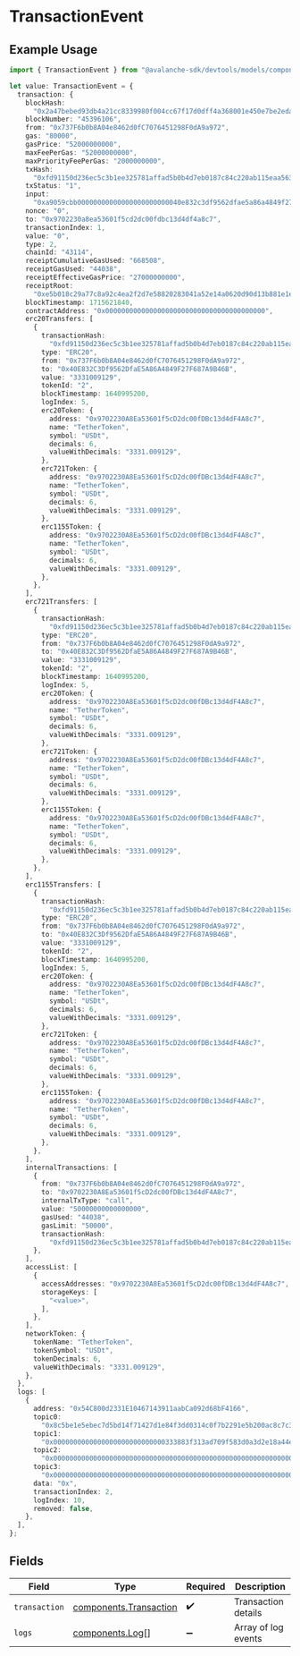 # TransactionEvent

## Example Usage

```typescript
import { TransactionEvent } from "@avalanche-sdk/devtools/models/components";

let value: TransactionEvent = {
  transaction: {
    blockHash:
      "0x2a47bebed93db4a21cc8339980f004cc67f17d0dff4a368001e450e7be2edaa0",
    blockNumber: "45396106",
    from: "0x737F6b0b8A04e8462d0fC7076451298F0dA9a972",
    gas: "80000",
    gasPrice: "52000000000",
    maxFeePerGas: "52000000000",
    maxPriorityFeePerGas: "2000000000",
    txHash:
      "0xfd91150d236ec5c3b1ee325781affad5b0b4d7eb0187c84c220ab115eaa563e8",
    txStatus: "1",
    input:
      "0xa9059cbb00000000000000000000000040e832c3df9562dfae5a86a4849f27f687a9b46b00000000000000000000000000000000000000000000000000000000c68b2a69",
    nonce: "0",
    to: "0x9702230a8ea53601f5cd2dc00fdbc13d4df4a8c7",
    transactionIndex: 1,
    value: "0",
    type: 2,
    chainId: "43114",
    receiptCumulativeGasUsed: "668508",
    receiptGasUsed: "44038",
    receiptEffectiveGasPrice: "27000000000",
    receiptRoot:
      "0xe5b018c29a77c8a92c4ea2f2d7e58820283041a52e14a0620d90d13b881e1ee3",
    blockTimestamp: 1715621840,
    contractAddress: "0x0000000000000000000000000000000000000000",
    erc20Transfers: [
      {
        transactionHash:
          "0xfd91150d236ec5c3b1ee325781affad5b0b4d7eb0187c84c220ab115eaa563e8",
        type: "ERC20",
        from: "0x737F6b0b8A04e8462d0fC7076451298F0dA9a972",
        to: "0x40E832C3Df9562DfaE5A86A4849F27F687A9B46B",
        value: "3331009129",
        tokenId: "2",
        blockTimestamp: 1640995200,
        logIndex: 5,
        erc20Token: {
          address: "0x9702230A8Ea53601f5cD2dc00fDBc13d4dF4A8c7",
          name: "TetherToken",
          symbol: "USDt",
          decimals: 6,
          valueWithDecimals: "3331.009129",
        },
        erc721Token: {
          address: "0x9702230A8Ea53601f5cD2dc00fDBc13d4dF4A8c7",
          name: "TetherToken",
          symbol: "USDt",
          decimals: 6,
          valueWithDecimals: "3331.009129",
        },
        erc1155Token: {
          address: "0x9702230A8Ea53601f5cD2dc00fDBc13d4dF4A8c7",
          name: "TetherToken",
          symbol: "USDt",
          decimals: 6,
          valueWithDecimals: "3331.009129",
        },
      },
    ],
    erc721Transfers: [
      {
        transactionHash:
          "0xfd91150d236ec5c3b1ee325781affad5b0b4d7eb0187c84c220ab115eaa563e8",
        type: "ERC20",
        from: "0x737F6b0b8A04e8462d0fC7076451298F0dA9a972",
        to: "0x40E832C3Df9562DfaE5A86A4849F27F687A9B46B",
        value: "3331009129",
        tokenId: "2",
        blockTimestamp: 1640995200,
        logIndex: 5,
        erc20Token: {
          address: "0x9702230A8Ea53601f5cD2dc00fDBc13d4dF4A8c7",
          name: "TetherToken",
          symbol: "USDt",
          decimals: 6,
          valueWithDecimals: "3331.009129",
        },
        erc721Token: {
          address: "0x9702230A8Ea53601f5cD2dc00fDBc13d4dF4A8c7",
          name: "TetherToken",
          symbol: "USDt",
          decimals: 6,
          valueWithDecimals: "3331.009129",
        },
        erc1155Token: {
          address: "0x9702230A8Ea53601f5cD2dc00fDBc13d4dF4A8c7",
          name: "TetherToken",
          symbol: "USDt",
          decimals: 6,
          valueWithDecimals: "3331.009129",
        },
      },
    ],
    erc1155Transfers: [
      {
        transactionHash:
          "0xfd91150d236ec5c3b1ee325781affad5b0b4d7eb0187c84c220ab115eaa563e8",
        type: "ERC20",
        from: "0x737F6b0b8A04e8462d0fC7076451298F0dA9a972",
        to: "0x40E832C3Df9562DfaE5A86A4849F27F687A9B46B",
        value: "3331009129",
        tokenId: "2",
        blockTimestamp: 1640995200,
        logIndex: 5,
        erc20Token: {
          address: "0x9702230A8Ea53601f5cD2dc00fDBc13d4dF4A8c7",
          name: "TetherToken",
          symbol: "USDt",
          decimals: 6,
          valueWithDecimals: "3331.009129",
        },
        erc721Token: {
          address: "0x9702230A8Ea53601f5cD2dc00fDBc13d4dF4A8c7",
          name: "TetherToken",
          symbol: "USDt",
          decimals: 6,
          valueWithDecimals: "3331.009129",
        },
        erc1155Token: {
          address: "0x9702230A8Ea53601f5cD2dc00fDBc13d4dF4A8c7",
          name: "TetherToken",
          symbol: "USDt",
          decimals: 6,
          valueWithDecimals: "3331.009129",
        },
      },
    ],
    internalTransactions: [
      {
        from: "0x737F6b0b8A04e8462d0fC7076451298F0dA9a972",
        to: "0x9702230A8Ea53601f5cD2dc00fDBc13d4dF4A8c7",
        internalTxType: "call",
        value: "50000000000000000",
        gasUsed: "44038",
        gasLimit: "50000",
        transactionHash:
          "0xfd91150d236ec5c3b1ee325781affad5b0b4d7eb0187c84c220ab115eaa563e8",
      },
    ],
    accessList: [
      {
        accessAddresses: "0x9702230A8Ea53601f5cD2dc00fDBc13d4dF4A8c7",
        storageKeys: [
          "<value>",
        ],
      },
    ],
    networkToken: {
      tokenName: "TetherToken",
      tokenSymbol: "USDt",
      tokenDecimals: 6,
      valueWithDecimals: "3331.009129",
    },
  },
  logs: [
    {
      address: "0x54C800d2331E10467143911aabCa092d68bF4166",
      topic0:
        "0x8c5be1e5ebec7d5bd14f71427d1e84f3dd0314c0f7b2291e5b200ac8c7c3b925",
      topic1:
        "0x0000000000000000000000000000333883f313ad709f583d0a3d2e18a44ef29b",
      topic2:
        "0x0000000000000000000000000000000000000000000000000000000000000000",
      topic3:
        "0x0000000000000000000000000000000000000000000000000000000000001350",
      data: "0x",
      transactionIndex: 2,
      logIndex: 10,
      removed: false,
    },
  ],
};
```

## Fields

| Field                                                            | Type                                                             | Required                                                         | Description                                                      |
| ---------------------------------------------------------------- | ---------------------------------------------------------------- | ---------------------------------------------------------------- | ---------------------------------------------------------------- |
| `transaction`                                                    | [components.Transaction](../../models/components/transaction.md) | :heavy_check_mark:                                               | Transaction details                                              |
| `logs`                                                           | [components.Log](../../models/components/log.md)[]               | :heavy_minus_sign:                                               | Array of log events                                              |